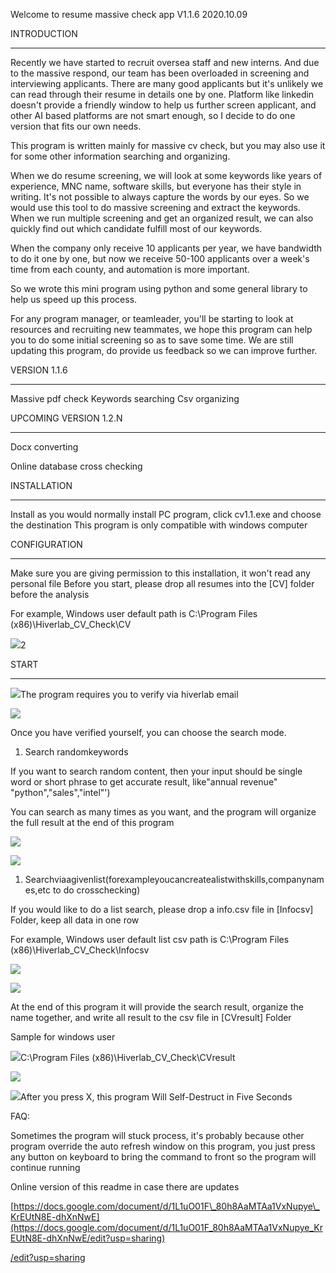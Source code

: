 Welcome to resume massive check app V1.1.6 2020.10.09

INTRODUCTION

------------

Recently we have started to recruit oversea staff and new interns. And due to the massive respond, our team has been overloaded in screening and interviewing applicants. There are many good applicants but it&#39;s unlikely we can read through their resume in details one by one. Platform like linkedin doesn&#39;t provide a friendly window to help us further screen applicant, and other AI based platforms are not smart enough, so I decide to do one version that fits our own needs.

This program is written mainly for massive cv check, but you may also use it for some other information searching and organizing.

When we do resume screening, we will look at some keywords like years of experience, MNC name, software skills, but everyone has their style in writing. It&#39;s not possible to always capture the words by our eyes. So we would use this tool to do massive screening and extract the keywords. When we run multiple screening and get an organized result, we can also quickly find out which candidate fulfill most of our keywords.

When the company only receive 10 applicants per year, we have bandwidth to do it one by one, but now we receive 50-100 applicants over a week&#39;s time from each county, and automation is more important.

So we wrote this mini program using python and some general library to help us speed up this process.

For any program manager, or teamleader, you&#39;ll be starting to look at resources and recruiting new teammates, we hope this program can help you to do some initial screening so as to save some time. We are still updating this program, do provide us feedback so we can improve further.

VERSION 1.1.6

------------

Massive pdf check Keywords searching Csv organizing

UPCOMING VERSION 1.2.N

------------

Docx converting

Online database cross checking

INSTALLATION

------------

Install as you would normally install PC program, click cv1.1.exe and choose the destination This program is only compatible with windows computer

CONFIGURATION

-------------

Make sure you are giving permission to this installation, it won&#39;t read any personal file Before you start, please drop all resumes into the [CV] folder before the analysis

For example, Windows user default path is C:\Program Files (x86)\Hiverlab\_CV\_Check\CV

![](RackMultipart20211011-4-hzusb5_html_3de161d47aa278e2.jpg)2

START

-------------

![](RackMultipart20211011-4-hzusb5_html_ccedab49b61cb0ab.jpg)The program requires you to verify via hiverlab email

![](RackMultipart20211011-4-hzusb5_html_dd9e8f531a8e4df3.jpg)

Once you have verified yourself, you can choose the search mode.

1. Search randomkeywords

If you want to search random content, then your input should be single word or short phrase to get accurate result, like&quot;annual revenue&quot; &quot;python&quot;,&quot;sales&quot;,&quot;intel&quot;&#39;)

You can search as many times as you want, and the program will organize the full result at the end of this program

![](RackMultipart20211011-4-hzusb5_html_c58e4edee03d9f20.jpg)

![](RackMultipart20211011-4-hzusb5_html_c8882f81502591be.jpg)

1. Searchviaagivenlist(forexampleyoucancreatealistwithskills,companynames,etc to do crosschecking)

If you would like to do a list search, please drop a info.csv file in [Infocsv] Folder, keep all data in one row

For example, Windows user default list csv path is C:\Program Files (x86)\Hiverlab\_CV\_Check\Infocsv

![](RackMultipart20211011-4-hzusb5_html_acd939074f45285.jpg)

![](RackMultipart20211011-4-hzusb5_html_93ec059b2ed70d5a.jpg)

At the end of this program it will provide the search result, organize the name together, and write all result to the csv file in [CVresult] Folder

Sample for windows user

![](RackMultipart20211011-4-hzusb5_html_9890f6ab9a150016.jpg)C:\Program Files (x86)\Hiverlab\_CV\_Check\CVresult

![](RackMultipart20211011-4-hzusb5_html_d1f5f8557b035cec.jpg)

![](RackMultipart20211011-4-hzusb5_html_a07c49e3347853dc.jpg)After you press X, this program Will Self-Destruct in Five Seconds

FAQ:

Sometimes the program will stuck process, it&#39;s probably because other program override the auto refresh window on this program, you just press any button on keyboard to bring the command to front so the program will continue running

Online version of this readme in case there are updates

[https://docs.google.com/document/d/1L1uO01F\_80h8AaMTAa1VxNupye\_KrEUtN8E-dhXnNwE](https://docs.google.com/document/d/1L1uO01F_80h8AaMTAa1VxNupye_KrEUtN8E-dhXnNwE/edit?usp=sharing)

[/edit?usp=sharing](https://docs.google.com/document/d/1L1uO01F_80h8AaMTAa1VxNupye_KrEUtN8E-dhXnNwE/edit?usp=sharing)

